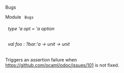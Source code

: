 Bugs

 Module `` Bugs`` 
<a id="type-opt"></a>
###### &nbsp; type 'a opt = 'a option



<a id="val-foo"></a>
###### &nbsp; val foo : ?bar:'a -> unit -> unit

Triggers an assertion failure when https://github.com/ocaml/odoc/issues/101 is not fixed.



